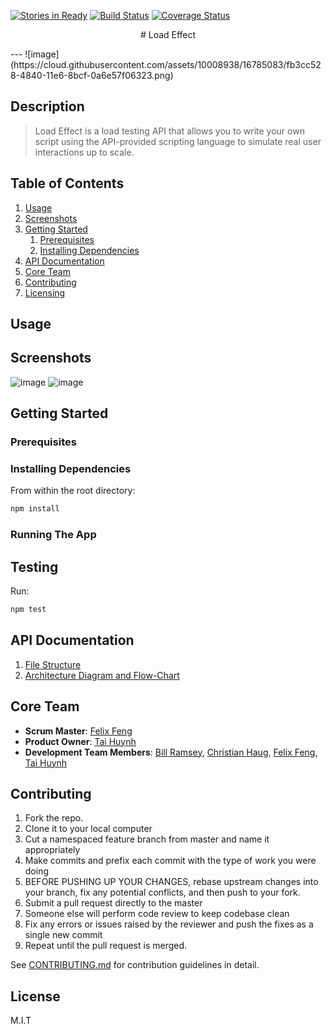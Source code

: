 [![Stories in Ready](https://badge.waffle.io/QuattroSquadra/LoadTestingApp.png?label=ready&title=Ready)](https://waffle.io/QuattroSquadra/LoadTestingApp)  [![Build Status](https://travis-ci.org/Auklets/LoadEffect.svg?branch=master)](https://travis-ci.org/Auklets/LoadEffect) [![Coverage Status](https://coveralls.io/repos/github/Auklets/LoadEffect/badge.svg?branch=master)](https://coveralls.io/github/Auklets/LoadEffect?branch=master)
<p align="center">
# Load Effect
</p>
---
![image](https://cloud.githubusercontent.com/assets/10008938/16785083/fb3cc528-4840-11e6-8bcf-0a6e57f06323.png)

## Description
> Load Effect is a load testing API that allows you to write your own script using the API-provided scripting language to simulate real user interactions up to scale.

## Table of Contents

1. [Usage](#usage)
1. [Screenshots](#screenshots)
1. [Getting Started](#getting-started)
    1. [Prerequisites](#prerequisites)
    1. [Installing Dependencies](#installing-dependencies)
1. [API Documentation](#api-documentation)
1. [Core Team](#core-team)
1. [Contributing](#contributing)
1. [Licensing](#license)

## Usage


## Screenshots
![image](https://cloud.githubusercontent.com/assets/10008938/16785095/12ce6aac-4841-11e6-80f5-9f74be469158.png)
![image](https://cloud.githubusercontent.com/assets/10008938/16785327/4bea9a62-4842-11e6-9f26-156bfd5a415b.png)

## Getting Started

### Prerequisites

### Installing Dependencies

From within the root directory:

```sh
npm install
```

### Running The App

## Testing

Run:
```sh
npm test
```
## API Documentation

1. [File Structure](/documentation/FILE-STRUCTURE.md)
1. [Architecture Diagram and Flow-Chart](/documentation/ARCHITECTURE-DIAGRAMS.md)

## Core Team

  - __Scrum Master__: [Felix Feng](https://github.com/felix2feng)
  - __Product Owner__: [Tai Huynh](https://github.com/anhtaiH)
  - __Development Team Members__: [Bill Ramsey](https://github.com/billramsey), [Christian Haug](https://github.com/cshg), [Felix Feng](https://github.com/felix2feng), [Tai Huynh](https://github.com/anhtaiH)

## Contributing

1. Fork the repo.
1. Clone it to your local computer
1. Cut a namespaced feature branch from master and name it appropriately
1. Make commits and prefix each commit with the type of work you were doing
1. BEFORE PUSHING UP YOUR CHANGES, rebase upstream changes into your branch, fix any potential conflicts, and then push to your fork.
1. Submit a pull request directly to the master
1. Someone else will perform code review to keep codebase clean
1. Fix any errors or issues raised by the reviewer and push the fixes as a single new commit
1. Repeat until the pull request is merged.

See [CONTRIBUTING.md](_CONTRIBUTING.md) for contribution guidelines in detail.

## License

M.I.T
